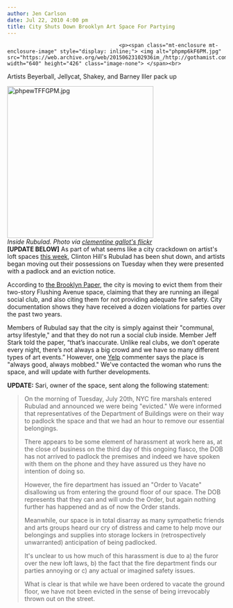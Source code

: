```yaml
---
author: Jen Carlson
date: Jul 22, 2010 4:00 pm
title: City Shuts Down Brooklyn Art Space For Partying
---
```


	
										<p><span class="mt-enclosure mt-enclosure-image" style="display: inline;"> <img alt="phpmp6kF6PM.jpg" src="https://web.archive.org/web/20150623102936im_/http://gothamist.com/attachments/arts_jen/phpmp6kF6PM.jpg" width="640" height="426" class="image-none"> </span><br>
<span class="photo_caption">Artists Beyerball, Jellycat, Shakey, and Barney Iller pack up</span></p>

<p><span class="mt-enclosure mt-enclosure-image" style="display: inline;"> </span></p><div class="image-right" style=" width:337px; "> <img alt="phpewTFFGPM.jpg" src="https://web.archive.org/web/20150623102936im_/http://gothamist.com/attachments/arts_jen/phpewTFFGPM.jpg" width="337" height="350"> <br> <i><span class="photo_caption">Inside Rubulad. Photo via <a href="https://web.archive.org/web/20150623102936/http://www.flickr.com/photos/7476739@N05/3338217447/">clementine gallot&apos;s flickr</a></span></i></div> <strong>[UPDATE BELOW]</strong> As part of what seems like a city crackdown on artist&apos;s loft spaces <a href="https://web.archive.org/web/20150623102936/http://gothamist.com/2010/07/21/city_raids_3rd_ward_other_loft_spac.php">this week</a>, Clinton Hill&apos;s Rubulad has been shut down, and artists began moving out their possessions on Tuesday when they were presented with a padlock and an eviction notice.<p></p>

<p>According to <a href="https://web.archive.org/web/20150623102936/http://brooklynpaper.com/stories/33/30/dtg_clintonhillevict_2010_07_23_bk.html">the Brooklyn Paper</a>, the city is moving to evict them from their two-story Flushing Avenue space, claiming that they are running an illegal social club, and also citing them for not providing adequate fire safety. City documentation shows they have received a dozen violations for parties over the past two years.</p>

<p>Members of Rubulad say that the city is simply against their &quot;communal, artsy lifestyle,&quot; and that they do not run a social club inside. Member Jeff Stark told the paper, &#x201C;that&#x2019;s inaccurate. Unlike real clubs, we don&#x2019;t operate every night, there&#x2019;s not always a big crowd and we have so many different types of art events.&#x201D; However, one <a href="https://web.archive.org/web/20150623102936/http://www.yelp.com/biz/rubulad-brooklyn">Yelp</a> commenter says the place is &quot;always good, always mobbed.&quot; We&apos;ve contacted the woman who runs the space, and will update with further developments.</p>

<p><strong>UPDATE:</strong> Sari, owner of the space, sent along the following statement: </p>

<blockquote>On the morning of Tuesday, July 20th, NYC fire marshals entered Rubulad and announced we were being &quot;evicted.&quot; We were informed that representatives of the Department of Buildings were on their way to padlock the space and that we had an hour to remove our essential belongings.

<p>There appears to be some element of harassment at work here as, at the close of business on the third day of this ongoing fiasco, the DOB has not arrived to padlock the premises and indeed we have spoken with them on the phone and they have assured us they have no intention of doing so.</p>

<p>However, the fire department has issued an &quot;Order to Vacate&quot; disallowing us from entering the ground floor of our space. The DOB represents that they can and will undo the Order, but again nothing further has happened and as of now the Order stands.</p>

<p>Meanwhile, our space is in total disarray as many sympathetic friends and arts groups heard our cry of distress and came to help move our belongings and supplies into storage lockers in (retrospectively unwarranted) anticipation of being padlocked.</p>

<p>It&apos;s unclear to us how much of this harassment is due to a) the furor over the new loft laws, b) the fact that the fire department finds our parties annoying or c) any actual or imagined safety issues.</p>

<p>What is clear is that while we have been ordered to vacate the ground floor, we have not been evicted in the sense of being irrevocably thrown out on the street.</p></blockquote><p></p>					
										
									
				